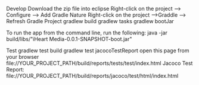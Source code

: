 Develop
    Download the zip file into eclipse
	Right-click on the  project --> Configure --> Add Gradle Nature
	Right-click on the  project -->Graddle --> Refresh Gradle Project
    gradlew build 
	gradlew tasks
	gradlew bootJar
	
To run the app from the command line, run the following:
   java -jar build/libs/"iHeart Media-0.0.1-SNAPSHOT-boot.jar"

Test 
	gradlew test build
	gradlew test jacocoTestReport
	open this page from your browser file://YOUR_PROJECT_PATH/build/reports/tests/test/index.html
		Jacoco Test Report: file://YOUR_PROJECT_PATH/build/reports/jacoco/test/html/index.html